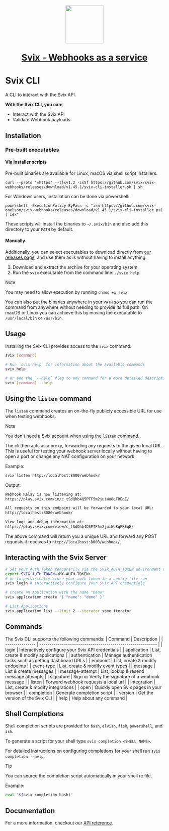 <h1 align="center">
  <a href="https://www.svix.com">
    <img width="120" src="https://avatars.githubusercontent.com/u/80175132?s=200&v=4" />
    <p align="center">Svix - Webhooks as a service</p>
  </a>
</h1>

# Svix CLI

A CLI to interact with the Svix API.

**With the Svix CLI, you can:**

- Interact with the Svix API
- Validate Webhook payloads


## Installation

### Pre-built executables

#### Via installer scripts

Pre-built binaries are available for Linux, macOS via shell script installers.

```
curl --proto '=https' --tlsv1.2 -LsSf https://github.com/svix/svix-webhooks/releases/download/v1.45.1/svix-cli-installer.sh | sh
```

For Windows users, installation can be done via powershell:

```
powershell -ExecutionPolicy ByPass -c "irm https://github.com/svix-onelson/svix-webhooks/releases/download/v1.45.1/svix-cli-installer.ps1 | iex"
```

These scripts will install the binaries to `~/.svix/bin` and also add this directory to your `PATH` by default.

#### Manually

Additionally, you can select executables to download directly from [our releases page](https://github.com/svix/svix-webhooks/releases), and use them as is without
having to install anything.

1. Download and extract the archive for your operating system.
2. Run the `svix` executable from the command line: `./svix help`.

> [!NOTE]
> You may need to allow execution by running `chmod +x svix`.


You can also put the binaries anywhere in your `PATH` so you can run the command from anywhere without needing to provide its full path. On macOS or Linux you can achieve this by moving the executable to `/usr/local/bin` or `/usr/bin`.


## Usage

Installing the Svix CLI provides access to the `svix` command.

```sh
svix [command]

# Run `svix help` for information about the available commands
svix help

# or add the `--help` flag to any command for a more detailed description and list of flags
svix [command] --help
```


## Using the `listen` command

The `listen` command creates an on-the-fly publicly accessible URL for use when testing webhooks.

> [!NOTE]
> You don't need a Svix account when using the `listen` command.

The cli then acts as a proxy, forwarding any requests to the given local URL.
This is useful for testing your webhook server locally without having to open a port or
change any NAT configuration on your network.

Example:

```sh
svix listen http://localhost:8000/webhook/
```

Output:

```sh
Webhook Relay is now listening at:
https://play.svix.com/in/c_tSdQhb4Q5PTF5m2juiWu8qFREqE/

All requests on this endpoint will be forwarded to your local URL:
http://localhost:8080/webhook/

View logs and debug information at:
https://play.svix.com/view/c_tSdQhb4Q5PTF5m2juiWu8qFREqE/
```

The above command will return you a unique URL and forward any POST requests it receives
to `http://localhost:8000/webhook/`.

## Interacting with the Svix Server

```sh
# Set your Auth Token temporarily via the SVIX_AUTH_TOKEN environment variable
export SVIX_AUTH_TOKEN=<MY-AUTH-TOKEN>
# or to persistently store your auth token in a config file run
svix login # interactively configure your Svix API credentials

# Create an Application with the name "Demo"
svix application create '{ "name": "demo" }'

# List Applications
svix application list --limit 2 --iterator some_iterator
```

## Commands

The Svix CLI supports the following commands:
| Command         | Description                                                |
| --------------- | ---------------------------------------------------------- |
| login           | Interactively configure your Svix API credentials          |
| application     | List, create & modify applications                         |
| authentication  | Manage authentication tasks such as getting dashboard URLs |
| endpoint        | List, create & modify endpoints                            |
| event-type      | List, create & modify event types                          |
| message         | List & create messages                                     |
| message-attempt | List, lookup & resend message attempts                     |
| signature       | Sign or Verify the signature of a webhook message          |
| listen          | Forward webhook requests a local url                       |
| integration     | List, create & modify integrations                         |
| open            | Quickly open Svix pages in your browser                    |
| completion      | Generate completion script                                 |
| version         | Get the version of the Svix CLI                            |
| help            | Help about any command                                     |


## Shell Completions

Shell completion scripts are provided for `bash`, `elvish`, `fish`, `powershell`, and `zsh`.

To generate a script for your shell type `svix completion <SHELL NAME>`.

For detailed instructions on configuring completions for your shell run `svix completion --help`.

> [!TIP]
> You can source the completion script automatically in your shell rc file.
>
> Example:
> ```sh
> eval "$(svix completion bash)"
> ```


## Documentation

For a more information, checkout our [API reference](https://docs.svix.com).

